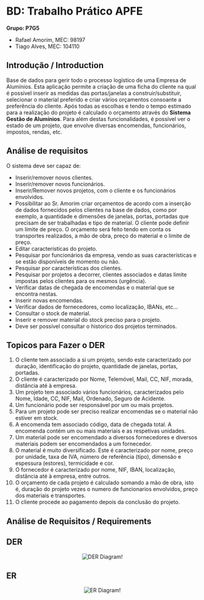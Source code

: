 # BD: Trabalho Prático APFE

**Grupo: P7G5**
- Rafael Amorim, MEC: 98197
- Tiago Alves, MEC: 104110

## Introdução / Introduction

Base de dados para gerir todo o processo logístico de uma Empresa de Alumínios. Esta aplicação permite a criação de uma ficha do cliente na qual é possível inserir as medidas das portas/janelas a construir/substituir, selecionar o material preferido e criar vários orçamentos consoante a preferência do cliente. Após todas as escolhas e tendo o tempo estimado para a realização do projeto é calculado o orçamento através do **Sistema Gestão de Alumínios**.
Para além destas funcionalidades, é possível ver o estado de um projeto, que envolve diversas encomendas, funcionários, impostos, rendas, etc.


## Análise de requisitos

  O sistema deve ser capaz de:
  - Inserir/remover novos clientes.
  - Inserir/remover novos funcionários.
  - Inserir/Remover novos projetos, com o cliente e os funcionários envolvidos.
  - Possibilitar ao Sr. Amorim criar orçamentos de acordo com a inserção de dados fornecidos pelos clientes na base de dados, como por exemplo, a quantidade e dimensões de janelas, portas, portadas que precisam de ser trabalhadas e tipo de material. O cliente pode definir um limite de preço. O orçamento será feito tendo em conta os transportes realizados, a mão de obra, preço do material e o limite de preço.
  - Editar características do projeto.
  - Pesquisar por funcionários da empresa, vendo as suas características e se estão disponíveis de momento ou não.
  - Pesquisar por características dos clientes.
  - Pesquisar por projetos a decorrer, clientes associados e datas limite impostas pelos clientes para os mesmos (urgência).
  - Verificar datas de chegada de encomendas e o material que se encontra nestas.
  - Inserir novas encomendas.
  - Verificar dados de fornecedores, como localização, IBANs, etc...
  - Consultar o stock de material.
  - Inserir e remover material do stock preciso para o projeto.
  - Deve ser possível consultar o historico dos projetos terminados.

## Topicos para Fazer o DER

1. O cliente tem associado a si um projeto, sendo este caracterizado por duração, identificação do projeto, quantidade de janelas, portas, portadas.
2. O cliente é caracterizado por Nome, Telemóvel, Mail, CC, NIF, morada, distância até à empresa.
3. Um projeto tem associado vários funcionários, caracterizados pelo Nome, Idade, CC, NIF, Mail, Ordenado, Seguro de Acidente.
4. Um funcionário pode ser responsável por um ou mais projetos.
5. Para um projeto pode ser preciso realizar encomendas se o material não estiver em stock.
6. A encomenda tem associado código, data de chegada total. A encomenda contém um ou mais materiais e as respetivas unidades.
7. Um material pode ser encomendado a diversos fornecedores e diversos materiais podem ser encomendados a um fornecedor.
8. O material é muito diversificado. Este é caracterizado por nome, preço por unidade, taxa de IVA, número de referência (tipo), dimensão e espessura (estores), termicidade e cor.
9. O fornecedor é caracterizado por nome, NIF, IBAN, localização, distância até à empresa, entre outros.
10. O orçamento de cada projeto é calculado somando a mão de obra, isto é, duração do projeto vezes o numero de funcionarios envolvidos, preço dos materiais e transportes.
11. O cliente procede ao pagamento depois da conclusão do projeto.

## ​Análise de Requisitos / Requirements

## DER
<div align="center">

![DER Diagram!](der.jpg "AnImage")

</div>

## ER

<div align="center">

![ER Diagram!](er.jpg "AnImage")

</div>